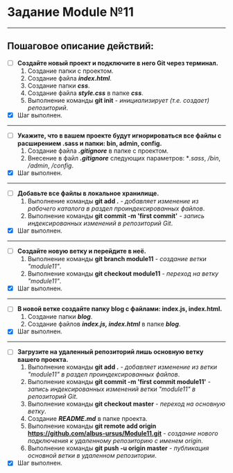 # Задание Module №11

____

## Пошаговое описание действий:

- [ ] **Создайте новый проект и подключите в него Git через терминал.**
    1. Создание папки с проектом.
    2. Создание файла ***index.html***.
    3. Создание папки ***css***.
    4. Создание файла ***style.css*** в папке ***css***.
    5. Выполнение команды **git init** *- инициализирует (т.е. cоздает) репозиторий*.
- [X] Шаг выполнен.

____

- [ ] **Укажите, что в вашем проекте будут игнорироваться все файлы с расширением .sass и папки: bin, admin, config.**
    1. Создание файла ***.gitignore*** в папке с проектом.
    2. Внесение в файл ***.gitignore*** следующих параметров: **.sass*, */bin*, */admin*, */config*.
- [X] Шаг выполнен.

____

- [ ] **Добавьте все файлы в локальное хранилище.**
    1. Выполнение команды **git add .** *- добавляет изменение из рабочего каталога в раздел проиндексированных файлов*.
    2. Выполнение команды **git commit -m 'first commit'** *- запись индексированных изменений в репозиторий Git*.
- [X] Шаг выполнен.

____

- [ ] **Создайте новую ветку и перейдите в неё.**
    1. Выполнение команды **git branch module11** *- создание ветки "module11"*.
    2. Выполнение команды **git checkout module11** *- переход на ветку "module11"*.
- [X] Шаг выполнен.

____

- [ ] **В новой ветке создайте папку blog с файлами: index.js, index.html.**
    1. Создание папки ***blog***.
    2. Создание файлов ***index.js, index.html*** в папке ***blog***.
- [X] Шаг выполнен.

____

- [ ] **Загрузите на удаленный репозиторий лишь основную ветку вашего проекта.**
    1. Выполнение команды **git add .** *- добавляет изменение из ветки "module11" в раздел проиндексированных файлов*.
    2. Выполнение команды **git commit -m 'first commit module11'** *- запись индексированных изменений ветки "module11" в репозиторий Git*.
    3. Выполнение команды **git checkout master** *- переход на основную ветку*.
    4. Создание ***README.md*** в папке проекта.
    5. Выполнение команды **git remote add origin https://github.com/albus-ursus/Module11.git** *- создание нового подключения к удаленному репозиторию с именем origin*.
    6. Выполнение команды **git push -u origin master** *- публикация основной ветки в удаленном репозитории*.
- [X] Шаг выполнен.